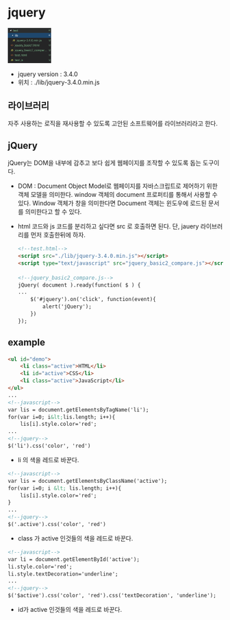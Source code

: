 # jquery

<img src="./images/1.png" width="20%">

- jquery version : 3.4.0
- 위치 : ./lib/jquery-3.4.0.min.js

## 라이브러리

자주 사용하는 로직을 재사용할 수 있도록 고안된 소프트웨어를 라이브러리라고 한다.

## jQuery

jQuery는 DOM을 내부에 감추고 보다 쉽게 웹페이지를 조작할 수 있도록 돕는 도구이다. 

- DOM : Document Object Model로 웹페이지를 자바스크립트로 제어하기 위한 객체 모델을 의미한다. window 객체의 document 프로퍼티를 통해서 사용할 수 있다. Window 객체가 창을 의미한다면 Document 객체는 윈도우에 로드된 문서를 의미한다고 할 수 있다.

- html 코드와 js 코드를 분리하고 싶다면 src 로 호출하면 된다. 단, jauery 라이브러리를 먼저 호출한뒤에 하자.

  ```html
  <!--test.html-->
  <script src="./lib/jquery-3.4.0.min.js"></script>
  <script type="text/javascript" src="jquery_basic2_compare.js"></script>
  
  <!--jquery_basic2_compare.js-->
  jQuery( document ).ready(function( $ ) {
  ...
      $('#jquery').on('click', function(event){
          alert('jQuery');
      })
  });
  ```





## example

```html
<ul id="demo">
    <li class="active">HTML</li>
    <li id="active">CSS</li>
    <li class="active">JavaScript</li>
</ul>
...
<!--javascript-->
var lis = document.getElementsByTagName('li');
for(var i=0; i&lt;lis.length; i++){
    lis[i].style.color='red';   
...
<!--jquery-->
$('li').css('color', 'red')
```

- li 의 색을 레드로 바꾼다.

```html
<!--javascript-->
var lis = document.getElementsByClassName('active');
for(var i=0; i &lt; lis.length; i++){
    lis[i].style.color='red';   
}
...
<!--jquery-->
$('.active').css('color', 'red')
```

- class 가 active 인것들의 색을 레드로 바꾼다.

```html
<!--javascript-->
var li = document.getElementById('active');
li.style.color='red';
li.style.textDecoration='underline';
...
<!--jquery-->
$('$active').css('color', 'red').css('textDecoration', 'underline');
```

- id가 active 인것들의 색을 레드로 바꾼다.